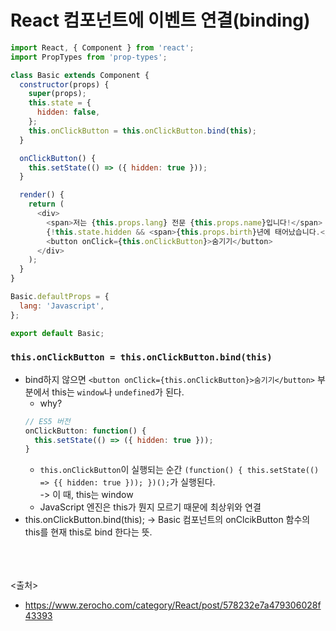 # React 컴포넌트에 이벤트 연결(binding)

```javascript
import React, { Component } from 'react';
import PropTypes from 'prop-types';

class Basic extends Component {
  constructor(props) {
    super(props);
    this.state = {
      hidden: false,
    };
    this.onClickButton = this.onClickButton.bind(this);
  }

  onClickButton() {
    this.setState(() => ({ hidden: true }));
  }

  render() {
    return (
      <div>
        <span>저는 {this.props.lang} 전문 {this.props.name}입니다!</span>
        {!this.state.hidden && <span>{this.props.birth}년에 태어났습니다.</span>}
        <button onClick={this.onClickButton}>숨기기</button>
      </div>
    );
  }
}

Basic.defaultProps = {
  lang: 'Javascript',
};

export default Basic;
```

### `this.onClickButton = this.onClickButton.bind(this)`
- bind하지 않으면 `<button onClick={this.onClickButton}>숨기기</button>` 부분에서 this는 `window`나 `undefined`가 된다.
  - why?
  ```javascript
  // ES5 버전
  onClickButton: function() {
    this.setState(() => ({ hidden: true }));
  }
  ```
  - `this.onClickButton`이 실행되는 순간 `(function() { this.setState(() => {{ hidden: true })); })();`가 실행된다. <br> -> 이 때, this는 window
  - JavaScript 엔진은 this가 뭔지 모르기 때문에 최상위와 연결
- this.onClickButton.bind(this);
  -> Basic 컴포넌트의 onClcikButton 함수의 this를 현재 this로 bind 한다는 뜻.
  
  
  
<br><br><br>
<출처>  
- https://www.zerocho.com/category/React/post/578232e7a479306028f43393
